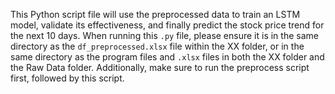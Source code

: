 This Python script file will use the preprocessed data to train an LSTM model, validate its effectiveness, and finally predict the stock price trend for the next 10 days. When running this `.py` file, please ensure it is in the same directory as the `df_preprocessed.xlsx` file within the XX folder, or in the same directory as the program files and `.xlsx` files in both the XX folder and the Raw Data folder. Additionally, make sure to run the preprocess script first, followed by this script.
